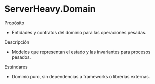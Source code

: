 # ServerHeavy.Domain

Propósito

- Entidades y contratos del dominio para las operaciones pesadas.

Descripción

- Modelos que representan el estado y las invariantes para procesos pesados.

Estándares

- Dominio puro, sin dependencias a frameworks o librerías externas.
